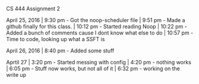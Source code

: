 CS 444 Assignment 2

April 25, 2016 
|	 9:30 pm	-	Got the noop-scheduler file
|	 9:51 pm	-	Made a github finally for this class. 
|	10:12 pm	-	Started reading Noop
|	10:22 pm	-	Added a bunch of comments cause I dont know what else to do
|	10:57 pm	-	Time to code, looking up what a SSFT is

April 26, 2016
|	 8:40 pm	-	Added some stuff

Aprtil 27
|	 3:20 pm	-	Started messing with config
|	 4:20 pm	-	nothing works
|	 6:05 pm	-	Stuff now works, but not all of it
|	 6:32 pm	-	working on the write up